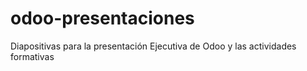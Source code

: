 # odoo-presentaciones
Diapositivas para la presentación Ejecutiva de Odoo y las actividades formativas
